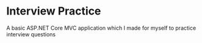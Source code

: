 # Interview Practice

A basic ASP.NET Core MVC application which I made for myself to practice interview questions
